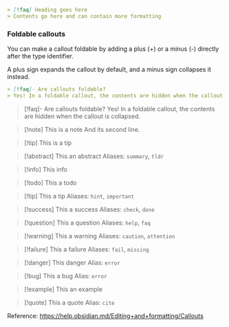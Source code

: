 ```markdown
> [!faq] Heading goes here
> Contents go here and can contain more formatting
```
### Foldable callouts

You can make a callout foldable by adding a plus (+) or a minus (-) directly after the type identifier.

A plus sign expands the callout by default, and a minus sign collapses it instead.

```markdown
> [!faq]- Are callouts foldable?
> Yes! In a foldable callout, the contents are hidden when the callout is collapsed.
```

> [!faq]- Are callouts foldable?
> Yes! In a foldable callout, the contents are hidden when the callout is collapsed.

>[!note] This is a note
And its second line.

> [!tip] This is a tip

>[!abstract] This an abstract
>Aliases: `summary`, `tldr`

>[!info] This info

>[!todo] This a todo

>[!tip] This a tip
Aliases: `hint`, `important`

>[!success] This a success
>Aliases: `check`, `done`

>[!question] This a question
>Aliases: `help`, `faq`

>[!warning] This a warning
>Aliases: `caution`, `attention`

>[!failure] This a failure
>Aliases: `fail`, `missing`

>[!danger] This danger
>Alias: `error`

>[!bug] This a bug
>Alias: `error`

>[!example] This an example

>[!quote] This a quote
>Alias: `cite`


Reference: https://help.obsidian.md/Editing+and+formatting/Callouts

